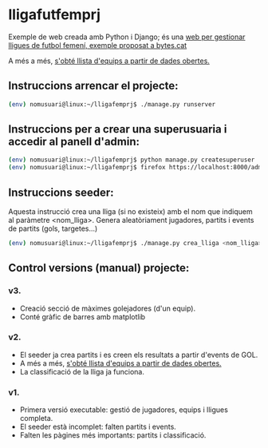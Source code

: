 # lligafutfemprj

Exemple de web creada amb Python i Django; és una [web per gestionar lligues de futbol femení, exemple proposat a bytes.cat](https://www.bytes.cat/django_lliga) 

A més a més, [s'obté llista d'equips a partir de dades obertes.](https://bytes.cat/opendata_pandas)

## Instruccions arrencar el projecte:

```sh
(env) nomusuari@linux:~/lligafemprj$ ./manage.py runserver
```

## Instruccions per a crear una superusuaria i accedir al panell d'admin:
```sh
(env) nomusuari@linux:~/lligafemprj$ python manage.py createsuperuser
(env) nomusuari@linux:~/lligafemprj$ firefox https://localhost:8000/admin
```

## Instruccions seeder:
Aquesta instrucció crea una lliga (si no existeix) amb el nom que indiquem al paràmetre <nom_lliga>.
Genera aleatòriament jugadores, partits i events de partits (gols, targetes...)
```sh
(env) nomusuari@linux:~/lligafemprj$ ./manage.py crea_lliga <nom_lliga>
```

## Control versions (manual) projecte:

### v3.
- Creació secció de màximes golejadores (d'un equip).
- Conté gràfic de barres amb matplotlib

### v2.
- El seeder ja crea partits i es creen els resultats a partir d'events de GOL.
- A més a més, [s'obté llista d'equips a partir de dades obertes.](https://bytes.cat/opendata_pandas)
- La classificació de la lliga ja funciona.

### v1.
- Primera versió executable: gestió de jugadores, equips i lligues completa.
- El seeder està incomplet: falten partits i events.
- Falten les pàgines més importants: partits i classificació.
